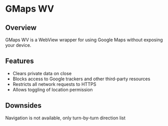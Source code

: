 GMaps WV
========

Overview
--------
GMaps WV is a WebView wrapper for using Google Maps without exposing your device.

Features
--------
- Clears private data on close
- Blocks access to Google trackers and other third-party resources
- Restricts all network requests to HTTPS
- Allows toggling of location permission

Downsides
---------
Navigation is not available, only turn-by-turn direction list

